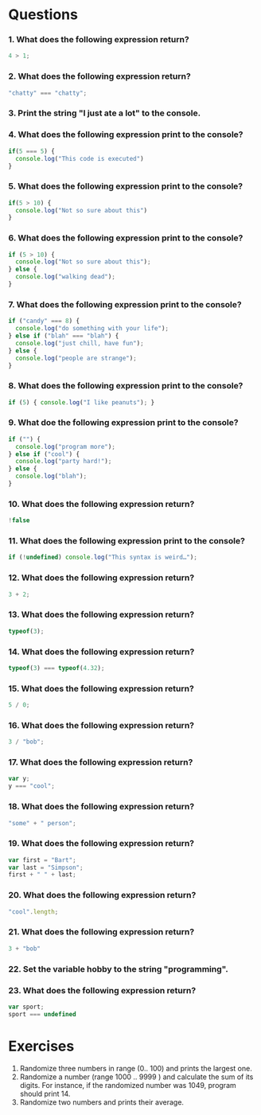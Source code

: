 # Questions
### 1. What does the following expression return?
```js
4 > 1;
```

### 2. What does the following expression return?

```js
"chatty" === "chatty";
```

### 3. Print the string "I just ate a lot" to the console.

### 4.  What does the following expression print to the console?

```js
if(5 === 5) {
  console.log("This code is executed")
}
```

### 5. What does the following expression print to the console?

```js
if(5 > 10) {
  console.log("Not so sure about this")
}
```

### 6. What does the following expression print to the console?

```js
if (5 > 10) {
  console.log("Not so sure about this");
} else {
  console.log("walking dead");
}
```

### 7. What does the following expression print to the console?

```js
if ("candy" === 8) {
  console.log("do something with your life");
} else if ("blah" === "blah") {
  console.log("just chill, have fun");
} else {
  console.log("people are strange");
}
```

### 8. What does the following expression print to the console?

```js
if (5) { console.log("I like peanuts"); }
```

### 9. What doe the following expression print to the console?

```js
if ("") {
  console.log("program more");
} else if ("cool") {
  console.log("party hard!");
} else {
  console.log("blah");
}
```

### 10. What does the following expression return?

```js
!false
```

### 11. What does the following expression print to the console?

```js
if (!undefined) console.log("This syntax is weird…");
```

### 12. What does the following expression return?

```js
3 + 2;
```

### 13. What does the following expression return?

```js
typeof(3);
```

### 14. What does the following expression return?

```js
typeof(3) === typeof(4.32);
```

### 15. What does the following expression return?

```js
5 / 0;
```

### 16. What does the following expression return?

```js
3 / "bob";
```

### 17. What does the following expression return?

```js
var y;
y === "cool";
```

### 18. What does the following expression return?

```js
"some" + " person";
```

### 19. What does the following expression return?

```js
var first = "Bart";
var last = "Simpson";
first + " " + last;
```

### 20. What does the following expression return?

```js
"cool".length;
```

### 21. What does the following expression return?

```js
3 + "bob"
```

### 22. Set the variable hobby to the string "programming".

### 23. What does the following expression return?

```js
var sport; 
sport === undefined
```

# Exercises

1. Randomize three numbers in range (0.. 100) and prints the largest one.
2. Randomize a number (range 1000 .. 9999 ) and calculate the sum of its digits. For instance, if the randomized number was 1049, program should print 14.
3. Randomize two numbers and prints their average.